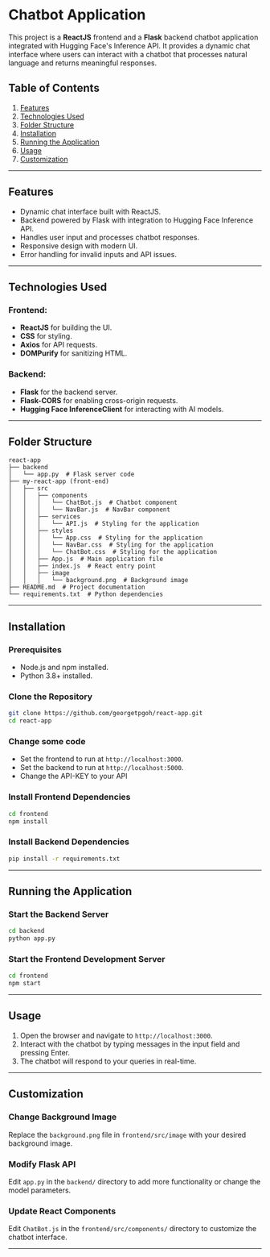 # Chatbot Application

This project is a **ReactJS** frontend and a **Flask** backend chatbot application integrated with Hugging Face's Inference API. It provides a dynamic chat interface where users can interact with a chatbot that processes natural language and returns meaningful responses.

## Table of Contents

1. [Features](#features)
2. [Technologies Used](#technologies-used)
3. [Folder Structure](#folder-structure)
4. [Installation](#installation)
5. [Running the Application](#running-the-application)
6. [Usage](#usage)
7. [Customization](#customization)

---

## Features

- Dynamic chat interface built with ReactJS.
- Backend powered by Flask with integration to Hugging Face Inference API.
- Handles user input and processes chatbot responses.
- Responsive design with modern UI.
- Error handling for invalid inputs and API issues.

---

## Technologies Used

### Frontend:
- **ReactJS** for building the UI.
- **CSS** for styling.
- **Axios** for API requests.
- **DOMPurify** for sanitizing HTML.

### Backend:
- **Flask** for the backend server.
- **Flask-CORS** for enabling cross-origin requests.
- **Hugging Face InferenceClient** for interacting with AI models.

---

## Folder Structure

```plaintext
react-app
├── backend
│   └── app.py  # Flask server code
├── my-react-app (front-end)
│   ├── src
│   │   ├── components
│   │   │   └── ChatBot.js  # Chatbot component
│   │   │   └── NavBar.js  # NavBar component
│   │   ├── services
│   │   │   └── API.js  # Styling for the application
│   │   ├── styles
│   │   │   └── App.css  # Styling for the application
│   │   │   └── NavBar.css  # Styling for the application
│   │   │   └── ChatBot.css  # Styling for the application
│   │   ├── App.js  # Main application file
│   │   ├── index.js  # React entry point
│   │   ├── image
│   │   │   └── background.png  # Background image
├── README.md  # Project documentation
└── requirements.txt  # Python dependencies
```

---

## Installation

### Prerequisites
- Node.js and npm installed.
- Python 3.8+ installed.

### Clone the Repository

```bash
git clone https://github.com/georgetpgoh/react-app.git
cd react-app
```

### Change some code
- Set the frontend to run at `http://localhost:3000`.
- Set the backend to run at `http://localhost:5000`.
- Change the API-KEY to your API

### Install Frontend Dependencies

```bash
cd frontend
npm install
```

### Install Backend Dependencies

```bash
pip install -r requirements.txt
```

---

## Running the Application

### Start the Backend Server

```bash
cd backend
python app.py
```


### Start the Frontend Development Server

```bash
cd frontend
npm start
```

---

## Usage

1. Open the browser and navigate to `http://localhost:3000`.
2. Interact with the chatbot by typing messages in the input field and pressing Enter.
3. The chatbot will respond to your queries in real-time.

---

## Customization

### Change Background Image
Replace the `background.png` file in `frontend/src/image` with your desired background image.

### Modify Flask API
Edit `app.py` in the `backend/` directory to add more functionality or change the model parameters.

### Update React Components
Edit `ChatBot.js` in the `frontend/src/components/` directory to customize the chatbot interface.

---

